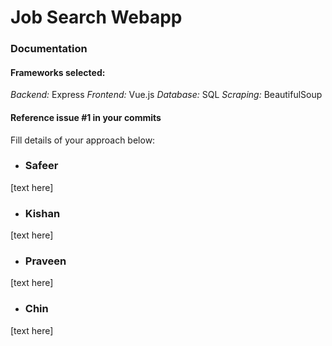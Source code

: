 # Job Search Webapp

### Documentation 
#### Frameworks selected:
*Backend:* Express
*Frontend:* Vue.js
*Database:* SQL
*Scraping:* BeautifulSoup

#### Reference issue #1 in your commits
Fill details of your approach below:

- ### Safeer
[text here]
- ### Kishan
[text here]
- ### Praveen
[text here]
- ### Chin
[text here]

